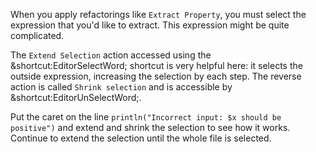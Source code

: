 

When you apply refactorings like <span class="control">`Extract Property`</span>,
you must select the expression that you'd like to extract. This expression might be
quite complicated.

The <span class="control">`Extend Selection`</span> action accessed using the
<span class="shortcut">&shortcut:EditorSelectWord;</span> shortcut is very
helpful here: it selects the outside expression, increasing the selection by
each step. The reverse action is called
<span class="control">`Shrink selection`</span> and is accessible by
<span class="shortcut">&shortcut:EditorUnSelectWord;</span>.

Put the caret on the line `println("Incorrect input: $x should be
positive")` and extend and shrink the selection to see how it works.
Continue to extend the selection until the whole file is selected.
